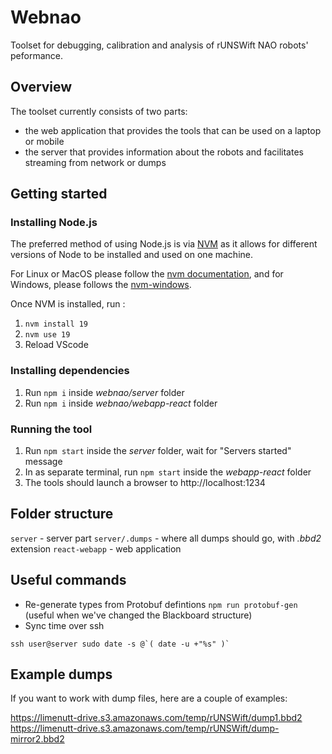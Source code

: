 # Webnao

Toolset for debugging, calibration and analysis of rUNSWift NAO robots' peformance.

## Overview
The toolset currently consists of two parts:
- the web application that provides the tools that can be used on a laptop or mobile
- the server that provides information about the robots and facilitates streaming from network or dumps

## Getting started
### Installing Node.js 

The preferred method of using Node.js is via [NVM](https://github.com/nvm-sh/nvm) as it allows for different versions of Node to be installed and used on one machine.

For Linux or MacOS please follow the [nvm documentation](https://github.com/nvm-sh/nvm#installing-and-updating), and for Windows, please follows the [nvm-windows](https://github.com/coreybutler/nvm-windows).

Once NVM is installed, run :

1. `nvm install 19`
2. `nvm use 19`
3. Reload VScode

### Installing dependencies

1. Run `npm i` inside *webnao/server* folder 
2. Run `npm i` inside *webnao/webapp-react* folder
### Running the tool
1. Run `npm start` inside the *server* folder, wait for "Servers started" message
2. In as separate terminal, run `npm start` inside the *webapp-react* folder 
3. The tools should launch a browser to http://localhost:1234

## Folder structure

`server` - server part
`server/.dumps` - where all dumps should go, with *.bbd2* extension
`react-webapp` - web application

## Useful commands
* Re-generate types from Protobuf defintions `npm run protobuf-gen` (useful when we've changed the Blackboard structure)
* Sync time over ssh 
```
ssh user@server sudo date -s @`( date -u +"%s" )` 
```


## Example dumps
If you want to work with dump files, here are a couple of examples:  

https://limenutt-drive.s3.amazonaws.com/temp/rUNSWift/dump1.bbd2  
https://limenutt-drive.s3.amazonaws.com/temp/rUNSWift/dump-mirror2.bbd2 
